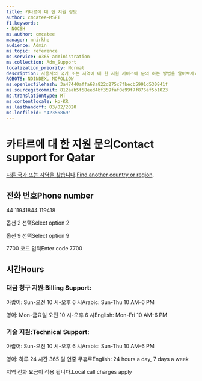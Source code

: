 ```yaml
---
title: 카타르에 대 한 지원 정보
author: cmcatee-MSFT
f1.keywords:
- NOCSH
ms.author: cmcatee
manager: mnirkhe
audience: Admin
ms.topic: reference
ms.service: o365-administration
ms.collection: Adm_Support
localization_priority: Normal
description: 사용자의 국가 또는 지역에 대 한 지원 서비스에 문의 하는 방법을 알아보세요.
ROBOTS: NOINDEX, NOFOLLOW
ms.openlocfilehash: 3a47440affa68a822d275c7fbecb5991d530841f
ms.sourcegitcommit: 812aab5f58eed4bf359faf0e99f7f876af5b1023
ms.translationtype: MT
ms.contentlocale: ko-KR
ms.lasthandoff: 03/02/2020
ms.locfileid: "42356869"
---
```

# <a name="contact-support-for-qatar"></a><span data-ttu-id="04370-103">카타르에 대 한 지원 문의</span><span class="sxs-lookup"><span data-stu-id="04370-103">Contact support for Qatar</span></span>

<span data-ttu-id="04370-104">[다른 국가 또는 지역을 찾습니다](../contact-support-for-business-products.md).</span><span class="sxs-lookup"><span data-stu-id="04370-104">[Find another country or region](../contact-support-for-business-products.md).</span></span>

## <a name="phone-number"></a><span data-ttu-id="04370-105">전화 번호</span><span class="sxs-lookup"><span data-stu-id="04370-105">Phone number</span></span>
<span data-ttu-id="04370-106">44 119418</span><span class="sxs-lookup"><span data-stu-id="04370-106">44 119418</span></span>

<span data-ttu-id="04370-107">옵션 2 선택</span><span class="sxs-lookup"><span data-stu-id="04370-107">Select option 2</span></span>

<span data-ttu-id="04370-108">옵션 9 선택</span><span class="sxs-lookup"><span data-stu-id="04370-108">Select option 9</span></span>

<span data-ttu-id="04370-109">7700 코드 입력</span><span class="sxs-lookup"><span data-stu-id="04370-109">Enter code 7700</span></span>

## <a name="hours"></a><span data-ttu-id="04370-110">시간</span><span class="sxs-lookup"><span data-stu-id="04370-110">Hours</span></span>
### <a name="billing-support"></a><span data-ttu-id="04370-111">대금 청구 지원:</span><span class="sxs-lookup"><span data-stu-id="04370-111">Billing Support:</span></span>

<span data-ttu-id="04370-112">아랍어: Sun-오전 10 시-오후 6 시</span><span class="sxs-lookup"><span data-stu-id="04370-112">Arabic: Sun-Thu 10 AM-6 PM</span></span>

<span data-ttu-id="04370-113">영어: Mon-금요일 오전 10 시-오후 6 시</span><span class="sxs-lookup"><span data-stu-id="04370-113">English: Mon-Fri 10 AM-6 PM</span></span>

### <a name="technical-support"></a><span data-ttu-id="04370-114">기술 지원:</span><span class="sxs-lookup"><span data-stu-id="04370-114">Technical Support:</span></span>

<span data-ttu-id="04370-115">아랍어: Sun-오전 10 시-오후 6 시</span><span class="sxs-lookup"><span data-stu-id="04370-115">Arabic: Sun-Thu 10 AM-6 PM</span></span>

<span data-ttu-id="04370-116">영어: 하루 24 시간 365 일 연중 무휴로</span><span class="sxs-lookup"><span data-stu-id="04370-116">English: 24 hours a day, 7 days a week</span></span>

<span data-ttu-id="04370-117">지역 전화 요금이 적용 됩니다.</span><span class="sxs-lookup"><span data-stu-id="04370-117">Local call charges apply</span></span>
